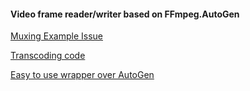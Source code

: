 ﻿
#### Video frame reader/writer based on FFmpeg.AutoGen

[Muxing Example Issue](https://github.com/Ruslan-B/FFmpeg.AutoGen/issues/47)

[Transcoding code](https://gist.github.com/Ruslan-B/43d3a4219f39b99f0c9685290dcd23cc)

[Easy to use wrapper over AutoGen](https://github.com/csnewman/FFmpeg.Wrapper)